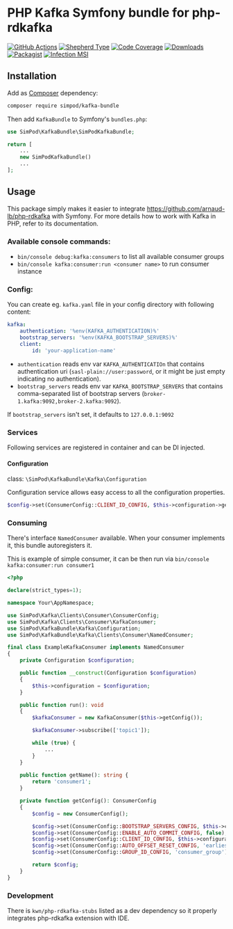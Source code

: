 # PHP Kafka Symfony bundle for php-rdkafka

[![GitHub Actions][GA Image]][GA Link]
[![Shepherd Type][Shepherd Image]][Shepherd Link]
[![Code Coverage][Coverage Image]][CodeCov Link]
[![Downloads][Downloads Image]][Packagist Link]
[![Packagist][Packagist Image]][Packagist Link]
[![Infection MSI][Infection Image]][Infection Link]

## Installation

Add as [Composer](https://getcomposer.org/) dependency:

```sh
composer require simpod/kafka-bundle
```

Then add `KafkaBundle` to Symfony's `bundles.php`:

```php
use SimPod\KafkaBundle\SimPodKafkaBundle;

return [
    ...
    new SimPodKafkaBundle()
    ...
];
```

## Usage

This package simply makes it easier to integrate https://github.com/arnaud-lb/php-rdkafka with Symfony. For more details how to work with Kafka in PHP, refer to its documentation.

### Available console commands:

- `bin/console debug:kafka:consumers` to list all available consumer groups
- `bin/console kafka:consumer:run <consumer name>` to run consumer instance

### Config:

You can create eg. `kafka.yaml` file in your config directory with following content:

```yaml
kafka:
    authentication: '%env(KAFKA_AUTHENTICATION)%'
    bootstrap_servers: '%env(KAFKA_BOOTSTRAP_SERVERS)%'
    client:
        id: 'your-application-name'
```

- `authentication` reads env var `KAFKA_AUTHENTICATIOn` that contains authentication uri (`sasl-plain://user:password`, or it might be just empty indicating no authentication).
- `bootstrap_servers` reads env var `KAFKA_BOOTSTRAP_SERVERS` that contains comma-separated list of bootstrap servers (`broker-1.kafka:9092,broker-2.kafka:9092`).

If `bootstrap_servers` isn't set, it defaults to `127.0.0.1:9092`

### Services

Following services are registered in container and can be DI injected.

#### Configuration

class: `\SimPod\KafkaBundle\Kafka\Configuration`

Configuration service allows easy access to all the configuration properties.

```php
$config->set(ConsumerConfig::CLIENT_ID_CONFIG, $this->configuration->getIdWithHostname());
```

### Consuming

There's interface `NamedConsumer` available. When your consumer implements it, this bundle autoregisters it.

This is example of simple consumer, it can be then run via `bin/console kafka:consumer:run consumer1`

```php
<?php

declare(strict_types=1);

namespace Your\AppNamespace;

use SimPod\Kafka\Clients\Consumer\ConsumerConfig;
use SimPod\Kafka\Clients\Consumer\KafkaConsumer;
use SimPod\KafkaBundle\Kafka\Configuration;
use SimPod\KafkaBundle\Kafka\Clients\Consumer\NamedConsumer;

final class ExampleKafkaConsumer implements NamedConsumer
{
    private Configuration $configuration;

    public function __construct(Configuration $configuration)
    {
        $this->configuration = $configuration;
    }

    public function run(): void
    {
        $kafkaConsumer = new KafkaConsumer($this->getConfig());

        $kafkaConsumer->subscribe(['topic1']);

        while (true) {
            ...
        }
    }
    
    public function getName(): string {
        return 'consumer1';    
    }

    private function getConfig(): ConsumerConfig
    {
        $config = new ConsumerConfig();

        $config->set(ConsumerConfig::BOOTSTRAP_SERVERS_CONFIG, $this->configuration->getBootstrapServers());
        $config->set(ConsumerConfig::ENABLE_AUTO_COMMIT_CONFIG, false);
        $config->set(ConsumerConfig::CLIENT_ID_CONFIG, $this->configuration->getClientIdWithHostname());
        $config->set(ConsumerConfig::AUTO_OFFSET_RESET_CONFIG, 'earliest');
        $config->set(ConsumerConfig::GROUP_ID_CONFIG, 'consumer_group');

        return $config;
    }
}

```

### Development

There is `kwn/php-rdkafka-stubs` listed as a dev dependency so it properly integrates php-rdkafka extension with IDE.

[GA Image]: https://github.com/simPod/PhpKafkaBundle/workflows/CI/badge.svg

[GA Link]: https://github.com/simPod/PhpKafkaBundle/actions?query=workflow%3A%22CI%22+branch%3Amaster

[Shepherd Image]: https://shepherd.dev/github/simPod/PhpKafkaBundle/coverage.svg

[Shepherd Link]: https://shepherd.dev/github/simPod/PhpKafkaBundle

[Coverage Image]: https://codecov.io/gh/simPod/PhpKafkaBundle/branch/master/graph/badge.svg

[CodeCov Link]: https://codecov.io/gh/simPod/PhpKafkaBundle/branch/master

[Downloads Image]: https://poser.pugx.org/simpod/kafka-bundle/d/total.svg

[Packagist Image]: https://poser.pugx.org/simpod/kafka-bundle/v/stable.svg

[Packagist Link]: https://packagist.org/packages/simpod/kafka-bundle

[Infection Image]: https://img.shields.io/endpoint?style=flat&url=https%3A%2F%2Fbadge-api.stryker-mutator.io%2Fgithub.com%2FsimPod%2FPhpKafkaBundle%2Fmaster

[Infection Link]: https://dashboard.stryker-mutator.io/reports/github.com/simPod/PhpKafkaBundle/master
